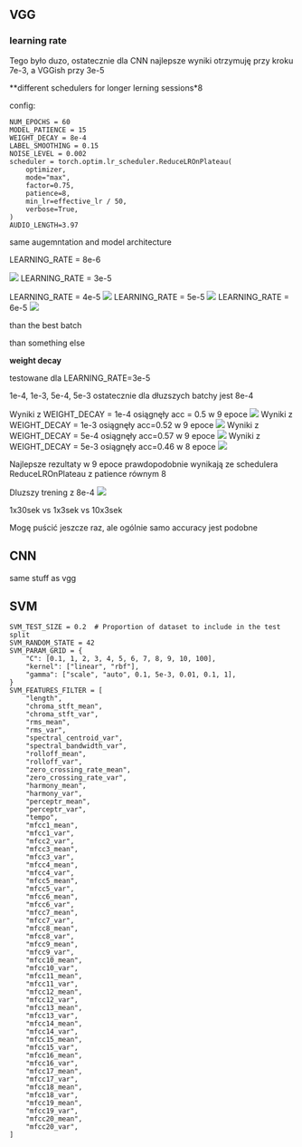 


## VGG

### learning rate

Tego było duzo, ostatecznie dla CNN najlepsze wyniki otrzymuję przy kroku 7e-3, a VGGish przy 3e-5

**different schedulers for longer lerning sessions*8

config:
```
NUM_EPOCHS = 60
MODEL_PATIENCE = 15
WEIGHT_DECAY = 8e-4
LABEL_SMOOTHING = 0.15
NOISE_LEVEL = 0.002
scheduler = torch.optim.lr_scheduler.ReduceLROnPlateau(
    optimizer,
    mode="max",
    factor=0.75,
    patience=8,
    min_lr=effective_lr / 50,
    verbose=True,
)
AUDIO_LENGTH=3.97
```
same augemntation and model architecture

LEARNING_RATE = 8e-6

![](../reports/figures/VGGish_training_plots_20250531_2206.png)
LEARNING_RATE = 3e-5

LEARNING_RATE = 4e-5
![](../reports/figures/VGGish_training_plots_20250531_0202.png)
LEARNING_RATE = 5e-5
![](../reports/figures/VGGish_training_plots_20250531_2021.png)
LEARNING_RATE = 6e-5
![](../reports/figures/VGGish_training_plots_20250531_2118.png)



than the best batch 

than something else

**weight decay**

testowane dla LEARNING_RATE=3e-5

1e-4, 1e-3, 5e-4, 5e-3 ostatecznie dla dłuzszych batchy jest 8e-4

Wyniki z WEIGHT_DECAY = 1e-4 osiągnęły acc = 0.5 w 9 epoce
![](../reports/figures/VGGish_training_plots_20250528_1833.png)
Wyniki z WEIGHT_DECAY = 1e-3 osiągnęły acc=0.52 w 9 epoce
![](../reports/figures/VGGish_training_plots_20250528_1852.png)
Wyniki z WEIGHT_DECAY = 5e-4 osiągnęły acc=0.57 w 9 epoce
![](../reports/figures/VGGish_training_plots_20250528_2006.png)
Wyniki z WEIGHT_DECAY = 5e-3 osiągnęły acc=0.46 w 8 epoce
![](../reports/figures/VGGish_training_plots_20250528_2028.png)

Najlepsze rezultaty w 9 epoce prawdopodobnie wynikają ze schedulera ReduceLROnPlateau z patience równym 8

Dluzszy trening z 8e-4
![](../reports/figures/VGGish_training_plots_20250528_2255.png)

1x30sek vs 1x3sek vs 10x3sek

Mogę puścić jeszcze raz, ale ogólnie samo accuracy jest podobne


## CNN

same stuff as vgg


## SVM

```
SVM_TEST_SIZE = 0.2  # Proportion of dataset to include in the test split
SVM_RANDOM_STATE = 42
SVM_PARAM_GRID = {
    "C": [0.1, 1, 2, 3, 4, 5, 6, 7, 8, 9, 10, 100],
    "kernel": ["linear", "rbf"],
    "gamma": ["scale", "auto", 0.1, 5e-3, 0.01, 0.1, 1],
}
SVM_FEATURES_FILTER = [
    "length",
    "chroma_stft_mean",
    "chroma_stft_var",
    "rms_mean",
    "rms_var",
    "spectral_centroid_var",
    "spectral_bandwidth_var",
    "rolloff_mean",
    "rolloff_var",
    "zero_crossing_rate_mean",
    "zero_crossing_rate_var",
    "harmony_mean",
    "harmony_var",
    "perceptr_mean",
    "perceptr_var",
    "tempo",
    "mfcc1_mean",
    "mfcc1_var",
    "mfcc2_var",
    "mfcc3_mean",
    "mfcc3_var",
    "mfcc4_mean",
    "mfcc4_var",
    "mfcc5_mean",
    "mfcc5_var",
    "mfcc6_mean",
    "mfcc6_var",
    "mfcc7_mean",
    "mfcc7_var",
    "mfcc8_mean",
    "mfcc8_var",
    "mfcc9_mean",
    "mfcc9_var",
    "mfcc10_mean",
    "mfcc10_var",
    "mfcc11_mean",
    "mfcc11_var",
    "mfcc12_mean",
    "mfcc12_var",
    "mfcc13_mean",
    "mfcc13_var",
    "mfcc14_mean",
    "mfcc14_var",
    "mfcc15_mean",
    "mfcc15_var",
    "mfcc16_mean",
    "mfcc16_var",
    "mfcc17_mean",
    "mfcc17_var",
    "mfcc18_mean",
    "mfcc18_var",
    "mfcc19_mean",
    "mfcc19_var",
    "mfcc20_mean",
    "mfcc20_var",
]
```